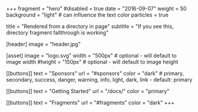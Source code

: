 +++
fragment = "hero"
#disabled = true
date = "2016-09-07"
weight = 50
background = "light" # can influence the text color
particles = true

title = "Rendered from a directory in page"
subtitle = "If you see this, directory fragment fallthrough is working"

[header]
  image = "header.jpg"

[asset]
  image = "logo.svg"
  width = "500px" # optional - will default to image width
  #height = "150px" # optional - will default to image height

[[buttons]]
  text = "Sponsors"
  url = "#sponsors"
  color = "dark" # primary, secondary, success, danger, warning, info, light, dark, link - default: primary

[[buttons]]
  text = "Getting Started"
  url = "/docs/"
  color = "primary"

[[buttons]]
  text = "Fragments"
  url = "#fragments"
  color = "dark"
+++
